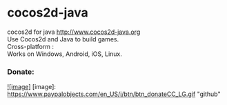 cocos2d-java
============

cocos2d for java http://www.cocos2d-java.org<br />
Use Cocos2d and Java to build games.<br />
Cross-platform :<br />
Works on Windows, Android, iOS, Linux.<br />
### Donate:<br />
[![image]](https://www.paypal.com/cgi-bin/webscr?cmd=_donations&business=yk%2elord%40gmail%2ecom&lc=US&item_name=Cocos2d%2djava&no_note=0&currency_code=USD&bn=PP%2dDonationsBF%3abtn_donateCC_LG%2egif%3aNonHostedGuest)
[image]: https://www.paypalobjects.com/en_US/i/btn/btn_donateCC_LG.gif "github"
